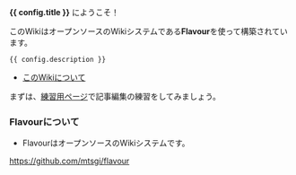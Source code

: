 **{{ config.title }}** にようこそ！

このWikiはオープンソースのWikiシステムである**Flavour**を使って構築されています。

```
{{ config.description }}
```

- [このWikiについて](/about)

まずは、[練習用ページ](/practice)で記事編集の練習をしてみましょう。

### Flavourについて

- FlavourはオープンソースのWikiシステムです。

https://github.com/mtsgi/flavour
